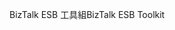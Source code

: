 <span data-ttu-id="d0e72-101">BizTalk ESB 工具組</span><span class="sxs-lookup"><span data-stu-id="d0e72-101">BizTalk ESB Toolkit</span></span>